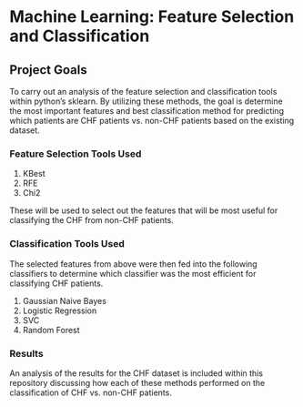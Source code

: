 # Machine Learning: Feature Selection and Classification #

## Project Goals ##

To carry out an analysis of the feature selection and classification tools within python’s sklearn. By utilizing these methods, the goal is determine the most important features and best classification method for predicting which patients are CHF patients vs. non-CHF patients based on the existing dataset. 


### Feature Selection Tools Used ###

1. KBest
2. RFE
3. Chi2

These will be used to select out the features that will be most useful for classifying the CHF from non-CHF patients.

### Classification Tools Used ###

The selected features from above were then fed into the following classifiers to determine which classifier was the most efficient for classifying CHF patients.

1. Gaussian Naive Bayes
2. Logistic Regression
3. SVC 
4. Random Forest

### Results ###

An analysis of the results for the CHF dataset is included within this repository discussing how each of these methods performed on the classification of CHF vs. non-CHF patients.
